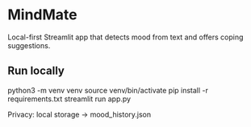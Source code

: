 # MindMate

Local-first Streamlit app that detects mood from text and offers coping suggestions.

## Run locally
python3 -m venv venv
source venv/bin/activate
pip install -r requirements.txt
streamlit run app.py

Privacy: local storage -> mood_history.json

